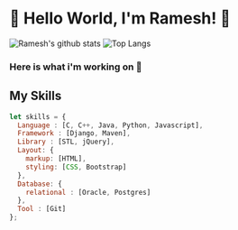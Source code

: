 # 👋 Hello World, I'm Ramesh! 🙏

![Ramesh's github stats](https://github-readme-stats.vercel.app/api?username=ramesh-11&show_icons=true&bg_color=30,e96443,904e95&title_color=fff&text_color=fff&count_private=true)
![Top Langs](https://github-readme-stats.vercel.app/api/top-langs/?username=ramesh-11&langs_count=6&layout=compact&bg_color=30,e96443,904e95&title_color=fff&text_color=fff)

### Here is what i'm working on 🙂
## My Skills 
```js
let skills = {
  Language : [C, C++, Java, Python, Javascript],
  Framework : [Django, Maven],
  Library : [STL, jQuery],
  Layout: {
    markup: [HTML],
    styling: [CSS, Bootstrap]
  },
  Database: {
    relational : [Oracle, Postgres]
  },
  Tool : [Git]
};
```




<!--
**ramesh-11/ramesh-11** is a ✨ _special_ ✨ repository because its `README.md` (this file) appears on your GitHub profile.

Here are some ideas to get you started:

- 🔭 I’m currently working on ...
- 🌱 I’m currently learning ...
- 👯 I’m looking to collaborate on ...
- 🤔 I’m looking for help with ...
- 💬 Ask me about ...
- 📫 How to reach me: ...
- 😄 Pronouns: ...
- ⚡ Fun fact: ...
-->
